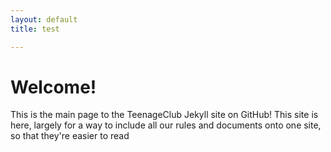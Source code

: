 ```yaml
---
layout: default
title: test

---
```


# Welcome!

This is the main page to the TeenageClub Jekyll site on GitHub!
This site is here, largely for a way to include all our rules and documents onto one site, so that they're easier to read
